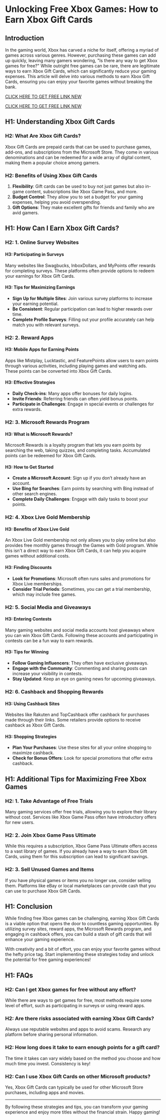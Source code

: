 # Unlocking Free Xbox Games: How to Earn Xbox Gift Cards

## Introduction

In the gaming world, Xbox has carved a niche for itself, offering a myriad of games across various genres. However, purchasing these games can add up quickly, leaving many gamers wondering, "Is there any way to get Xbox games for free?" While outright free games can be rare, there are legitimate ways to earn Xbox Gift Cards, which can significantly reduce your gaming expenses. This article will delve into various methods to earn Xbox Gift Cards, ensuring you can enjoy your favorite games without breaking the bank.


[CLICK HERE TO GET FREE LINK NEW](https://todaylink.site/freegiftcard/)

[CLICK HERE TO GET FREE LINK NEW](https://todaylink.site/freegiftcard/)


## H1: Understanding Xbox Gift Cards

### H2: What Are Xbox Gift Cards?

Xbox Gift Cards are prepaid cards that can be used to purchase games, add-ons, and subscriptions from the Microsoft Store. They come in various denominations and can be redeemed for a wide array of digital content, making them a popular choice among gamers.

### H2: Benefits of Using Xbox Gift Cards

1. **Flexibility**: Gift cards can be used to buy not just games but also in-game content, subscriptions like Xbox Game Pass, and more.
2. **Budget Control**: They allow you to set a budget for your gaming expenses, helping you avoid overspending.
3. **Gift Options**: They make excellent gifts for friends and family who are avid gamers.

## H1: How Can I Earn Xbox Gift Cards?

### H2: 1. Online Survey Websites

#### H3: Participating in Surveys

Many websites like Swagbucks, InboxDollars, and MyPoints offer rewards for completing surveys. These platforms often provide options to redeem your earnings for Xbox Gift Cards.

#### H3: Tips for Maximizing Earnings

- **Sign Up for Multiple Sites**: Join various survey platforms to increase your earning potential.
- **Be Consistent**: Regular participation can lead to higher rewards over time.
- **Complete Profile Surveys**: Filling out your profile accurately can help match you with relevant surveys.

### H2: 2. Reward Apps

#### H3: Mobile Apps for Earning Points

Apps like Mistplay, Lucktastic, and FeaturePoints allow users to earn points through various activities, including playing games and watching ads. These points can be converted into Xbox Gift Cards.

#### H3: Effective Strategies

- **Daily Check-ins**: Many apps offer bonuses for daily logins.
- **Invite Friends**: Referring friends can often yield bonus points.
- **Participate in Challenges**: Engage in special events or challenges for extra rewards.

### H2: 3. Microsoft Rewards Program

#### H3: What is Microsoft Rewards?

Microsoft Rewards is a loyalty program that lets you earn points by searching the web, taking quizzes, and completing tasks. Accumulated points can be redeemed for Xbox Gift Cards.

#### H3: How to Get Started

- **Create a Microsoft Account**: Sign up if you don’t already have an account.
- **Use Bing for Searches**: Earn points by searching with Bing instead of other search engines.
- **Complete Daily Challenges**: Engage with daily tasks to boost your points.

### H2: 4. Xbox Live Gold Membership

#### H3: Benefits of Xbox Live Gold

An Xbox Live Gold membership not only allows you to play online but also provides free monthly games through the Games with Gold program. While this isn't a direct way to earn Xbox Gift Cards, it can help you acquire games without additional costs.

#### H3: Finding Discounts

- **Look for Promotions**: Microsoft often runs sales and promotions for Xbox Live memberships.
- **Consider Trial Periods**: Sometimes, you can get a trial membership, which may include free games.

### H2: 5. Social Media and Giveaways

#### H3: Entering Contests

Many gaming websites and social media accounts host giveaways where you can win Xbox Gift Cards. Following these accounts and participating in contests can be a fun way to earn rewards.

#### H3: Tips for Winning

- **Follow Gaming Influencers**: They often have exclusive giveaways.
- **Engage with the Community**: Commenting and sharing posts can increase your visibility in contests.
- **Stay Updated**: Keep an eye on gaming news for upcoming giveaways.

### H2: 6. Cashback and Shopping Rewards

#### H3: Using Cashback Sites

Websites like Rakuten and TopCashback offer cashback for purchases made through their links. Some retailers provide options to receive cashback as Xbox Gift Cards.

#### H3: Shopping Strategies

- **Plan Your Purchases**: Use these sites for all your online shopping to maximize cashback.
- **Check for Bonus Offers**: Look for special promotions that offer extra cashback.

## H1: Additional Tips for Maximizing Free Xbox Games

### H2: 1. Take Advantage of Free Trials

Many gaming services offer free trials, allowing you to explore their library without cost. Services like Xbox Game Pass often have introductory offers for new users.

### H2: 2. Join Xbox Game Pass Ultimate

While this requires a subscription, Xbox Game Pass Ultimate offers access to a vast library of games. If you already have a way to earn Xbox Gift Cards, using them for this subscription can lead to significant savings.

### H2: 3. Sell Unused Games and Items

If you have physical games or items you no longer use, consider selling them. Platforms like eBay or local marketplaces can provide cash that you can use to purchase Xbox Gift Cards.

## H1: Conclusion

While finding free Xbox games can be challenging, earning Xbox Gift Cards is a viable option that opens the door to countless gaming opportunities. By utilizing survey sites, reward apps, the Microsoft Rewards program, and engaging in cashback offers, you can build a stash of gift cards that will enhance your gaming experience.

With creativity and a bit of effort, you can enjoy your favorite games without the hefty price tag. Start implementing these strategies today and unlock the potential for free gaming experiences!

## H1: FAQs

### H2: Can I get Xbox games for free without any effort?

While there are ways to get games for free, most methods require some level of effort, such as participating in surveys or using reward apps.

### H2: Are there risks associated with earning Xbox Gift Cards?

Always use reputable websites and apps to avoid scams. Research any platform before sharing personal information.

### H2: How long does it take to earn enough points for a gift card?

The time it takes can vary widely based on the method you choose and how much time you invest. Consistency is key!

### H2: Can I use Xbox Gift Cards on other Microsoft products?

Yes, Xbox Gift Cards can typically be used for other Microsoft Store purchases, including apps and movies.

---

By following these strategies and tips, you can transform your gaming experience and enjoy more titles without the financial strain. Happy gaming!
